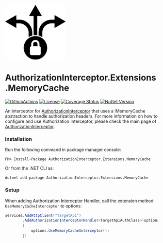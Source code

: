 ![AuthorizationInterceptor Icon](./resources/icon.png)

# AuthorizationInterceptor.Extensions.MemoryCache
[![GithubActions](https://github.com/Adolfok3/AuthorizationInterceptor.Extensions.MemoryCache/actions/workflows/main.yml/badge.svg)](https://github.com/Adolfok3/AuthorizationInterceptor.Extensions.MemoryCache/actions)
[![License](https://img.shields.io/badge/license-MIT-green)](./LICENSE)
[![Coverage Status](https://coveralls.io/repos/github/Adolfok3/AuthorizationInterceptor.Extensions.MemoryCache/badge.svg?branch=main)](https://coveralls.io/github/Adolfok3/AuthorizationInterceptor.Extensions.MemoryCache?branch=main)
[![NuGet Version](https://img.shields.io/nuget/vpre/AuthorizationInterceptor.Extensions.MemoryCache)](https://www.nuget.org/packages/AuthorizationInterceptor.Extensions.MemoryCache)

An interceptor for [AuthorizationInterceptor](https://github.com/Adolfok3/AuthorizationInterceptor) that uses a IMemoryCache abstraction to handle authorization headers. For more information on how to configure and use Authorization Interceptor, please check the main page of [AuthorizationInterceptor](https://github.com/Adolfok3/AuthorizationInterceptor).

### Installation
Run the following command in package manager console:
```
PM> Install-Package AuthorizationInterceptor.Extensions.MemoryCache
```

Or from the .NET CLI as:
```
dotnet add package AuthorizationInterceptor.Extensions.MemoryCache
```

### Setup
When adding Authorization Interceptor Handler, call the extension method `UseMemoryCacheInterceptor` to options:
```csharp
services.AddHttpClient("TargetApi")
        .AddAuthorizationInterceptorHandler<TargetApiAuthClass>(options =>
		{
			options.UseMemoryCacheInterceptor();
		})
```
